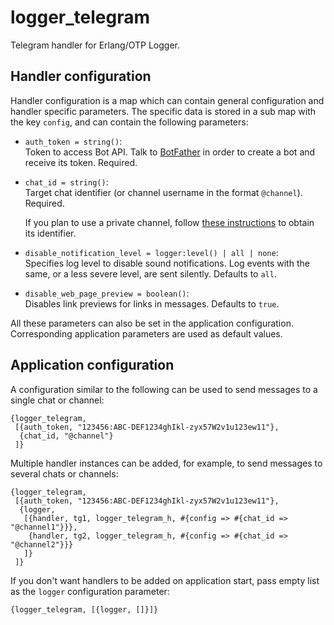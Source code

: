 # logger\_telegram

Telegram handler for Erlang/OTP Logger.

## Handler configuration

Handler configuration is a map which can contain general configuration
and handler specific parameters.  The specific data is stored in a sub
map with the key `config`, and can contain the following parameters:

*   `auth_token = string()`:\
    Token to access Bot API.  Talk to [BotFather][1] in order to create
    a bot and receive its token.  Required.

*   `chat_id = string()`:\
    Target chat identifier (or channel username in the format
    `@channel`).  Required.

    If you plan to use a private channel, follow [these instructions][2]
    to obtain its identifier.

*   `disable_notification_level = logger:level() | all | none`:\
    Specifies log level to disable sound notifications.  Log events with
    the same, or a less severe level, are sent silently.  Defaults to
    `all`.

*   `disable_web_page_preview = boolean()`:\
    Disables link previews for links in messages.  Defaults to `true`.

All these parameters can also be set in the application configuration.
Corresponding application parameters are used as default values.

[1]: https://core.telegram.org/bots#6-botfather
[2]: https://stackoverflow.com/a/56546442

## Application configuration

A configuration similar to the following can be used to send messages to
a single chat or channel:

    {logger_telegram,
     [{auth_token, "123456:ABC-DEF1234ghIkl-zyx57W2v1u123ew11"},
      {chat_id, "@channel"}
     ]}

Multiple handler instances can be added, for example, to send messages
to several chats or channels:

    {logger_telegram,
     [{auth_token, "123456:ABC-DEF1234ghIkl-zyx57W2v1u123ew11"},
      {logger,
       [{handler, tg1, logger_telegram_h, #{config => #{chat_id => "@channel1"}}},
        {handler, tg2, logger_telegram_h, #{config => #{chat_id => "@channel2"}}}
       ]}
     ]}

If you don't want handlers to be added on application start, pass empty
list as the `logger` configuration parameter:

    {logger_telegram, [{logger, []}]}

